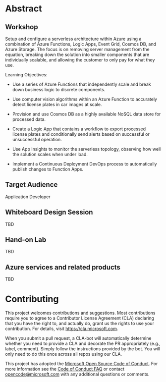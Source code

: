 # Abstract

## Workshop

Setup and configure a serverless architecture within Azure using a combination of Azure Functions, Logic Apps, Event Grid, Cosmos DB, and Azure Storage. The focus is on removing server management from the equation, breaking down the solution into smaller components that are individually scalable, and allowing the customer to only pay for what they use.

Learning Objectives:

-   Use a series of Azure Functions that independently scale and break down business logic to discrete components.

-   Use computer vision algorithms within an Azure Function to accurately detect license plates in car images at scale.

-   Provision and use Cosmos DB as a highly available NoSQL data store for processed data.

-   Create a Logic App that contains a workflow to export processed license plates and conditionally send alerts based on successful or unsuccessful operation.

-   Use App Insights to monitor the serverless topology, observing how well the solution scales when under load.

-   Implement a Continuous Deployment DevOps process to automatically publish changes to Function Apps.

## Target Audience
Application Developer

## Whiteboard Design Session
TBD

## Hand-on Lab
TBD


## Azure services and related products
TBD

# Contributing

This project welcomes contributions and suggestions.  Most contributions require you to agree to a
Contributor License Agreement (CLA) declaring that you have the right to, and actually do, grant us
the rights to use your contribution. For details, visit https://cla.microsoft.com.

When you submit a pull request, a CLA-bot will automatically determine whether you need to provide
a CLA and decorate the PR appropriately (e.g., label, comment). Simply follow the instructions
provided by the bot. You will only need to do this once across all repos using our CLA.

This project has adopted the [Microsoft Open Source Code of Conduct](https://opensource.microsoft.com/codeofconduct/).
For more information see the [Code of Conduct FAQ](https://opensource.microsoft.com/codeofconduct/faq/) or
contact [opencode@microsoft.com](mailto:opencode@microsoft.com) with any additional questions or comments.

